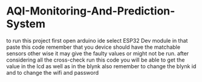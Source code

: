 # AQI-Monitoring-And-Prediction-System
to run this project first open arduino ide select ESP32 Dev module in that paste this code remember that you device should have the matchable sensors other wise it may give the faulty values or might not be run.
after considering all the cross-check run this code you will be able to get the value in the lcd as well as in the blynk 
also remember to change the blynk id and to change the wifi and password
